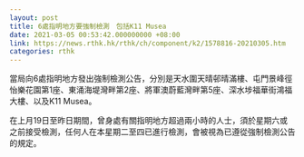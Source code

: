 ```yaml
---
layout: post
title: 6處指明地方要強制檢測　包括K11 Musea
date: 2021-03-05 00:53:42.000000000 +08:00
link: https://news.rthk.hk/rthk/ch/component/k2/1578816-20210305.htm
categories: rthk
---
```


當局向6處指明地方發出強制檢測公告，分別是天水圍天晴邨晴滿樓、屯門景峰徑怡樂花園第1座、東涌海堤灣畔第2座、將軍澳蔚藍灣畔第5座、深水埗福華街鴻福大樓、以及K11 Musea。

在上月19日至昨日期間，曾身處有關指明地方超過兩小時的人士，須於星期六或之前接受檢測，任何人在本星期二至四已進行檢測，會被視為已遵從強制檢測公告的規定。
